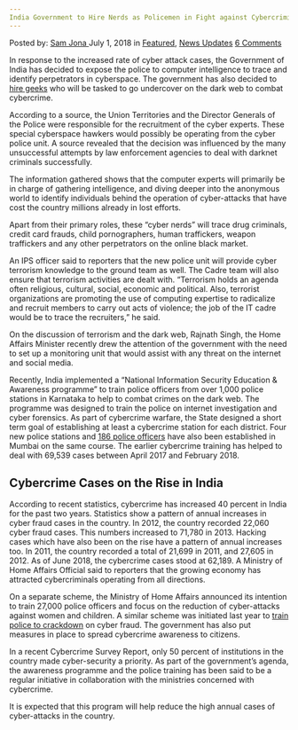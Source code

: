 ```yaml
---
India Government to Hire Nerds as Policemen in Fight against Cybercriminals
---
```

<article class="post-listing post-26165 post type-post status-publish format-standard has-post-thumbnail hentry category-deepdot-news category-news-updates tag-cybercriminals tag-fight tag-government tag-hire tag-india tag-nerds tag-policemen">
<div class="post-inner">
<span>Posted by: <a href="https://www.deepdotweb.com/author/samjona/" title="">Sam Jona </a></span>
<span>July 1, 2018</span>
<span>in <a href="https://www.deepdotweb.com/category/deepdot-news/" rel="category tag">Featured</a>, <a href="https://www.deepdotweb.com/category/news-updates/" rel="category tag">News Updates</a></span>
<span><a href="https://www.deepdotweb.com/2018/07/01/india-government-to-hire-nerds-as-policemen-in-fight-against-cybercriminals/#comments">6 Comments</a></span>
</p>
<div class="clear"></div>
<div class="entry">
<p>In response to the increased rate of cyber attack cases, the Government of India has decided to expose the police to computer intelligence to trace and identify perpetrators in cyberspace. The government has also decided to <a href="http://www.dnaindia.com/delhi/report-dna-exclusive-government-plans-to-hire-geeks-as-cops-in-its-war-against-cybercriminals-2626182">hire geeks</a> who will be tasked to go undercover on the dark web to combat cybercrime.</p>
<p>According to a source, the Union Territories and the Director Generals of the Police were responsible for the recruitment of the cyber experts. These special cyberspace hawkers would possibly be operating from the cyber police unit. A source revealed that the decision was influenced by the many unsuccessful attempts by law enforcement agencies to deal with darknet criminals successfully.</p>
<p>The information gathered shows that the computer experts will primarily be in charge of gathering intelligence, and diving deeper into the anonymous world to identify individuals behind the operation of cyber-attacks that have cost the country millions already in lost efforts.</p>
<p>Apart from their primary roles, these “cyber nerds” will trace drug criminals, credit card frauds, child pornographers, human traffickers, weapon traffickers and any other perpetrators on the online black market.</p>
<p>An IPS officer said to reporters that the new police unit will provide cyber terrorism knowledge to the ground team as well. The Cadre team will also ensure that terrorism activities are dealt with. &#8220;Terrorism holds an agenda often religious, cultural, social, economic and political. Also, terrorist organizations are promoting the use of computing expertise to radicalize and recruit members to carry out acts of violence; the job of the IT cadre would be to trace the recruiters,&#8221; he said.</p>
<p>On the discussion of terrorism and the dark web, Rajnath Singh, the Home Affairs Minister recently drew the attention of the government with the need to set up a monitoring unit that would assist with any threat on the internet and social media.</p>
<p>Recently, India implemented a “National Information Security Education &amp; Awareness programme” to train police officers from over 1,000 police stations in Karnataka to help to combat crimes on the dark web. The programme was designed to train the police on internet investigation and cyber forensics. As part of cybercrime warfare, the State designed a short term goal of establishing at least a cybercrime station for each district. Four new police stations and <a href="https://www.deepdotweb.com/2018/05/01/four-new-police-station-and-186-cops-to-fight-mumbai-cyber-crime/amp/">186 police officers</a> have also been established in Mumbai on the same course. The earlier cybercrime training has helped to deal with 69,539 cases between April 2017 and February 2018.</p>
<h2>Cybercrime Cases on the Rise in India</h2>
<p>According to recent statistics, cybercrime has increased 40 percent in India for the past two years. Statistics show a pattern of annual increases in cyber fraud cases in the country. In 2012, the country recorded 22,060 cyber fraud cases. This numbers increased to 71,780 in 2013. Hacking cases which have also been on the rise have a pattern of annual increases too. In 2011, the country recorded a total of 21,699 in 2011, and 27,605 in 2012. As of June 2018, the cybercrime cases stood at 62,189. A Ministry of Home Affairs Official said to reporters that the growing economy has attracted cybercriminals operating from all directions.</p>
<p>On a separate scheme, the Ministry of Home Affairs announced its intention to train 27,000 police officers and focus on the reduction of cyber-attacks against women and children. A similar scheme was initiated last year to <a href="https://www.google.com.gh/amp/s/www.deepdotweb.com/2017/01/20/indian-government-training-policemen-crackdown-electronic-fraud/amp/">train police to crackdown</a> on cyber fraud. The government has also put measures in place to spread cybercrime awareness to citizens.</p>
<p>In a recent Cybercrime Survey Report, only 50 percent of institutions in the country made cyber-security a priority. As part of the government’s agenda, the awareness programme and the police training has been said to be a regular initiative in collaboration with the ministries concerned with cybercrime.</p>
<p>It is expected that this program will help reduce the high annual cases of cyber-attacks in the country.</p>
</div>
<span style="display:none"><a href="https://www.deepdotweb.com/tag/cybercriminals/" rel="tag">cybercriminals</a> <a href="https://www.deepdotweb.com/tag/fight/" rel="tag">fight</a> <a href="https://www.deepdotweb.com/tag/government/" rel="tag">government</a> <a href="https://www.deepdotweb.com/tag/hire/" rel="tag">hire</a> <a href="https://www.deepdotweb.com/tag/india/" rel="tag">india</a> <a href="https://www.deepdotweb.com/tag/nerds/" rel="tag">nerds</a> <a href="https://www.deepdotweb.com/tag/policemen/" rel="tag">policemen</a></span> <span style="display:none" class="updated">2018-07-01</span>
<div style="display:none" class="vcard author" itemprop="author" itemscope itemtype="http://schema.org/Person"><strong class="fn" itemprop="name"><a href="https://www.deepdotweb.com/author/samjona/" title="Posts by Sam Jona" rel="author">Sam Jona</a></strong></div>
</div>
</article>

